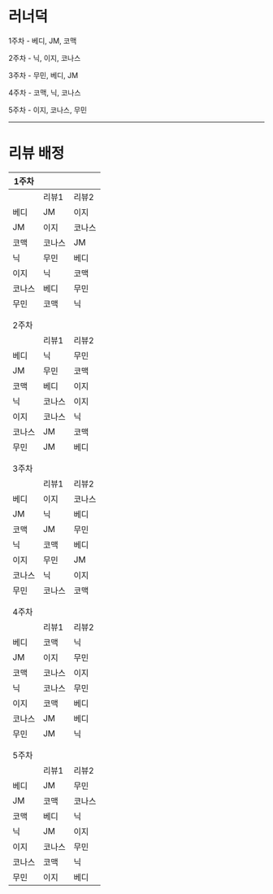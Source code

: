 
# 러너덕
1주차 - 베디, JM, 코맥

2주차 - 닉, 이지, 코나스

3주차 - 무민, 베디, JM

4주차 - 코맥, 닉, 코나스

5주차 - 이지, 코나스, 무민

----------------------

# 리뷰 배정 
| 1주차  |        |        |
| ------ | :----- | ------ |
|        | 리뷰1  | 리뷰2  |
| 베디   | JM     | 이지   |
| JM     | 이지   | 코나스 |
| 코맥   | 코나스 | JM     |
| 닉     | 무민   | 베디   |
| 이지   | 닉     | 코맥   |
| 코나스 | 베디   | 무민   |
| 무민   | 코맥   | 닉     |
|        |        |        |
|        |        |        |
| 2주차  |        |        |
|        | 리뷰1  | 리뷰2  |
| 베디   | 닉     | 무민   |
| JM     | 무민   | 코맥   |
| 코맥   | 베디   | 이지   |
| 닉     | 코나스 | 이지   |
| 이지   | 코나스 | 닉     |
| 코나스 | JM     | 코맥   |
| 무민   | JM     | 베디   |
|        |        |        |
|        |        |        |
| 3주차  |        |        |
|        | 리뷰1  | 리뷰2  |
| 베디   | 이지   | 코나스 |
| JM     | 닉     | 베디   |
| 코맥   | JM     | 무민   |
| 닉     | 코맥   | 베디   |
| 이지   | 무민   | JM     |
| 코나스 | 닉     | 이지   |
| 무민   | 코나스 | 코맥   |
|        |        |        |
|        |        |        |
| 4주차  |        |        |
|        | 리뷰1  | 리뷰2  |
| 베디   | 코맥   | 닉     |
| JM     | 이지   | 무민   |
| 코맥   | 코나스 | 이지   |
| 닉     | 코나스 | 무민   |
| 이지   | 코맥   | 베디   |
| 코나스 | JM     | 베디   |
| 무민   | JM     | 닉     |
|        |        |        |
|        |        |        |
| 5주차  |        |        |
|        | 리뷰1  | 리뷰2  |
| 베디   | JM     | 무민   |
| JM     | 코맥   | 코나스 |
| 코맥   | 베디   | 닉     |
| 닉     | JM     | 이지   |
| 이지   | 코나스 | 무민   |
| 코나스 | 코맥   | 닉     |
| 무민   | 이지   | 베디   |



